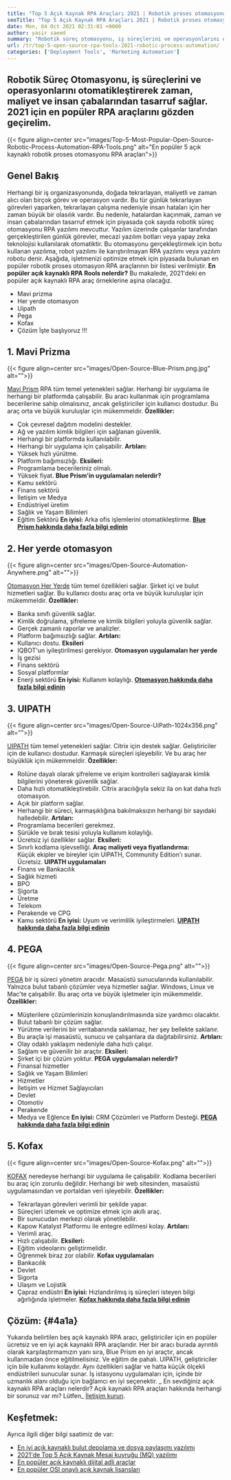```yaml
---
title: "Top 5 Açık Kaynak RPA Araçları 2021 | Robotik proses otomasyonu" 
seoTitle: "Top 5 Açık Kaynak RPA Araçları 2021 | Robotik proses otomasyonu" 
date: Mon, 04 Oct 2021 02:31:01 +0000
author: yasir saeed
summary: "Robotik süreç otomasyonu, iş süreçlerini ve operasyonlarını otomatikleştirerek zaman, maliyet ve insan çabalarından tasarruf sağlar. 2021 için en popüler RPA araçlarını gözden geçirelim." 
url: /tr/top-5-open-source-rpa-tools-2021-robotic-process-automation/
categories: ['Deployment Tools', 'Marketing Automation']
---
```


## Robotik Süreç Otomasyonu, iş süreçlerini ve operasyonlarını otomatikleştirerek zaman, maliyet ve insan çabalarından tasarruf sağlar. 2021 için en popüler RPA araçlarını gözden geçirelim.

{{< figure align=center src="images/Top-5-Most-Popular-Open-Source-Robotic-Process-Automation-RPA-Tools.png" alt="En popüler 5 açık kaynaklı robotik proses otomasyonu RPA araçları">}}


## **Genel Bakış** 
Herhangi bir iş organizasyonunda, doğada tekrarlayan, maliyetli ve zaman alıcı olan birçok görev ve operasyon vardır. Bu tür günlük tekrarlayan görevleri yaparken, tekrarlayan çalışma nedeniyle insan hataları için her zaman büyük bir olasılık vardır. Bu nedenle, hatalardan kaçınmak, zaman ve insan çabalarından tasarruf etmek için piyasada çok sayıda robotik süreç otomasyonu RPA yazılımı mevcuttur.
Yazılım üzerinde çalışanlar tarafından gerçekleştirilen günlük görevler, mecazi yazılım botları veya yapay zeka teknolojisi kullanılarak otomatiktir. Bu otomasyonu gerçekleştirmek için botu kullanan yazılıma, robot yazılımı ile karıştırılmayan RPA yazılımı veya yazılım robotu denir. Aşağıda, işletmenizi optimize etmek için piyasada bulunan en popüler robotik proses otomasyon RPA araçlarının bir listesi verilmiştir.
**En popüler açık kaynaklı RPA Rools nelerdir?** Bu makalede, 2021'deki en popüler açık kaynaklı RPA araç örneklerine aşina olacağız.
  * Mavi prizma
  * Her yerde otomasyon
  * Uipath
  * Pega
  * Kofax
  * Çözüm
İşte başlıyoruz !!!

## 1. Mavi Prizma

{{< figure align=center src="images/Open-Source-Blue-Prism.png.jpg" alt="">}}

[Mavi Prism][1] RPA tüm temel yetenekleri sağlar. Herhangi bir uygulama ile herhangi bir platformda çalışabilir. Bu aracı kullanmak için programlama becerilerine sahip olmalısınız, ancak geliştiriciler için kullanıcı dostudur. Bu araç orta ve büyük kuruluşlar için mükemmeldir.
**Özellikler:** 
  * Çok çevresel dağıtım modelini destekler.
  * Ağ ve yazılım kimlik bilgileri için sağlanan güvenlik.
  * Herhangi bir platformda kullanılabilir.
  * Herhangi bir uygulama için çalışabilir.
**Artıları:**  
  * Yüksek hızlı yürütme.
  * Platform bağımsızlığı.
**Eksileri:** 
  * Programlama becerileriniz olmalı.
  * Yüksek fiyat.
**Blue Prism'in uygulamaları nelerdir?** 
  * Kamu sektörü
  * Finans sektörü
  * İletişim ve Medya
  * Endüstriyel üretim
  * Sağlık ve Yaşam Bilimleri
  * Eğitim Sektörü
**En iyisi:**  Arka ofis işlemlerini otomatikleştirme.
**[Blue Prism hakkında daha fazla bilgi edinin][1]**

## 2. Her yerde otomasyon

{{< figure align=center src="images/Open-Source-Automation-Anywhere.png" alt="">}}

[Otomasyon Her Yerde][2] tüm temel özellikleri sağlar. Şirket içi ve bulut hizmetleri sağlar. Bu kullanıcı dostu araç orta ve büyük kuruluşlar için mükemmeldir.
**Özellikler:** 
  * Banka sınıfı güvenlik sağlar.
  * Kimlik doğrulama, şifreleme ve kimlik bilgileri yoluyla güvenlik sağlar.
  * Gerçek zamanlı raporlar ve analizler.
  * Platform bağımsızlığı sağlar.
**Artıları:**  
  * Kullanıcı dostu.
**Eksileri**
  * IQBOT'un iyileştirilmesi gerekiyor.
**Otomasyon uygulamaları her yerde** 
  * İş gezisi
  * Finans sektörü
  * Sosyal platformlar
  * Enerji sektörü
**En iyisi:**  Kullanım kolaylığı.
**[Otomasyon hakkında daha fazla bilgi edinin][2]**

## 3. UIPATH

{{< figure align=center src="images/Open-Source-UiPath-1024x356.png" alt="">}}

[UIPATH][3] tüm temel yetenekleri sağlar. Citrix için destek sağlar. Geliştiriciler için de kullanıcı dostudur. Karmaşık süreçleri işleyebilir. Ve bu araç her büyüklük için mükemmeldir.
**Özellikler:** 
  * Rolüne dayalı olarak şifreleme ve erişim kontrolleri sağlayarak kimlik bilgilerini yöneterek güvenlik sağlar.
  * Daha hızlı otomatikleştirebilir. Citrix aracılığıyla sekiz ila on kat daha hızlı otomasyon.
  * Açık bir platform sağlar.
  * Herhangi bir süreci, karmaşıklığına bakılmaksızın herhangi bir sayıdaki halledebilir.
**Artıları:**  
  * Programlama becerileri gerekmez.
  * Sürükle ve bırak tesisi yoluyla kullanım kolaylığı.
  * Ücretsiz iyi özellikler sağlar.
**Eksileri:** 
  * Sınırlı kodlama işlevselliği.
**Araç maliyeti veya fiyatlandırma:**  
Küçük ekipler ve bireyler için UIPATH, Community Edition'ı sunar. Ücretsiz.
**UIPATH uygulamaları** 
  * Finans ve Bankacılık
  * Sağlık hizmeti
  * BPO
  * Sigorta
  * Üretme
  * Telekom
  * Perakende ve CPG
  * Kamu sektörü
**En iyisi:**  Uyum ve verimlilik iyileştirmeleri.
**[UIPATH hakkında daha fazla bilgi edinin][3]**

## 4. PEGA

{{< figure align=center src="images/Open-Source-Pega.png" alt="">}}

[PEGA][4] bir iş süreci yönetim aracıdır. Masaüstü sunucularında kullanılabilir. Yalnızca bulut tabanlı çözümler veya hizmetler sağlar. Windows, Linux ve Mac'te çalışabilir. Bu araç orta ve büyük işletmeler için mükemmeldir.
**Özellikler:** 
  * Müşterilere çözümlerinizin konuşlandırılmasında size yardımcı olacaktır.
  * Bulut tabanlı bir çözüm sağlar.
  * Yürütme verilerini bir veritabanında saklamaz, her şey bellekte saklanır.
  * Bu araçla işi masaüstü, sunucu ve çalışanlara da dağıtabilirsiniz.
**Artıları:**  
  * Olay odaklı yaklaşım nedeniyle daha hızlı çalışır.
  * Sağlam ve güvenilir bir araçtır.
**Eksileri:** 
  * Şirket içi bir çözüm yoktur.
**PEGA uygulamaları nelerdir?** 
  * Finansal hizmetler
  * Sağlık ve Yaşam Bilimleri
  * Hizmetler
  * İletişim ve Hizmet Sağlayıcıları
  * Devlet
  * Otomotiv
  * Perakende
  * Medya ve Eğlence
**En iyisi:**  CRM Çözümleri ve Platform Desteği.
**[PEGA hakkında daha fazla bilgi edinin][4]**

## 5. Kofax

{{< figure align=center src="images/Open-Source-Kofax.png" alt="">}}

[KOFAX][5] neredeyse herhangi bir uygulama ile çalışabilir. Kodlama becerileri bu araç için zorunlu değildir. Herhangi bir web sitesinden, masaüstü uygulamasından ve portaldan veri işleyebilir.
**Özellikler:** 
  * Tekrarlayan görevleri verimli bir şekilde yapar.
  * Süreçleri izlemek ve optimize etmek için akıllı araç.
  * Bir sunucudan merkezi olarak yönetilebilir.
  * Kapow Katalyst Platformu ile entegre edilmesi kolay.
**Artıları:**  
  * Verimli araç.
  * Hızlı çalışabilir.
**Eksileri:** 
  * Eğitim videolarını geliştirmelidir.
  * Öğrenmek biraz zor olabilir.
**Kofax uygulamaları** 
  * Bankacılık
  * Devlet
  * Sigorta
  * Ulaşım ve Lojistik
  * Çapraz endüstri
**En iyisi:**  Hızlandırılmış iş süreçleri isteyen bilgi ağırlığında işletmeler.
**[Kofax hakkında daha fazla bilgi edinin][5]**

## **Çözüm:**  {#4a1a}

Yukarıda belirtilen beş açık kaynaklı RPA aracı, geliştiriciler için en popüler ücretsiz ve en iyi açık kaynaklı RPA araçlarıdır. Her bir aracı burada ayrıntılı olarak karşılaştırmamızın yanı sıra, Blue Prism en iyi araçtır, ancak kullanmadan önce eğitilmelisiniz. Ve eğitim de pahalı. UIPATH, geliştiriciler için bile kullanımı kolaydır. Aynı özellikleri sağlar ve hatta küçük ölçekli endüstrileri sunucular sunar. İş istasyonu uygulamaları için, içinde bir uzmanlık alanı olduğu için bağlamcı en iyi seçenektir.
_ En sevdiğiniz açık kaynaklı RPA araçları nelerdir? Açık kaynaklı RPA araçları hakkında herhangi bir sorunuz var mı? Lütfen_ [İletişim kurun][6].

## Keşfetmek:
Ayrıca ilgili diğer bilgi saatimiz de var:
  * [En iyi açık kaynaklı bulut depolama ve dosya paylaşımı yazılımı][7]
  * [2021'de Top 5 Açık Kaynak Mesaj kuyruğu (MQ) yazılımı][8]
  * [En popüler açık kaynaklı dijital adli araçlar][9]
  * [En popüler OSI onaylı açık kaynak lisansları][10]



[1]: https://www.blueprism.com/
[2]: https://www.automationanywhere.com/
[3]: https://www.uipath.com/
[4]: https://www.pega.com/
[5]: https://www.kofax.com/
[6]: mailto:yasir.saeed@aspose.com
[7]: https://products.containerize.com/backup-and-sync/
[8]: https://blog.containerize.com/message-queue-software/top-5-open-source-message-queue-software-in-2021/
[9]: https://blog.containerize.com/digital-forensic-tools/top-5-open-source-digital-forensic-tools-in-2021/
[10]: https://blog.containerize.com/licenses-standards/top-5-most-popular-osi-approved-open-source-licenses-of-2021/
